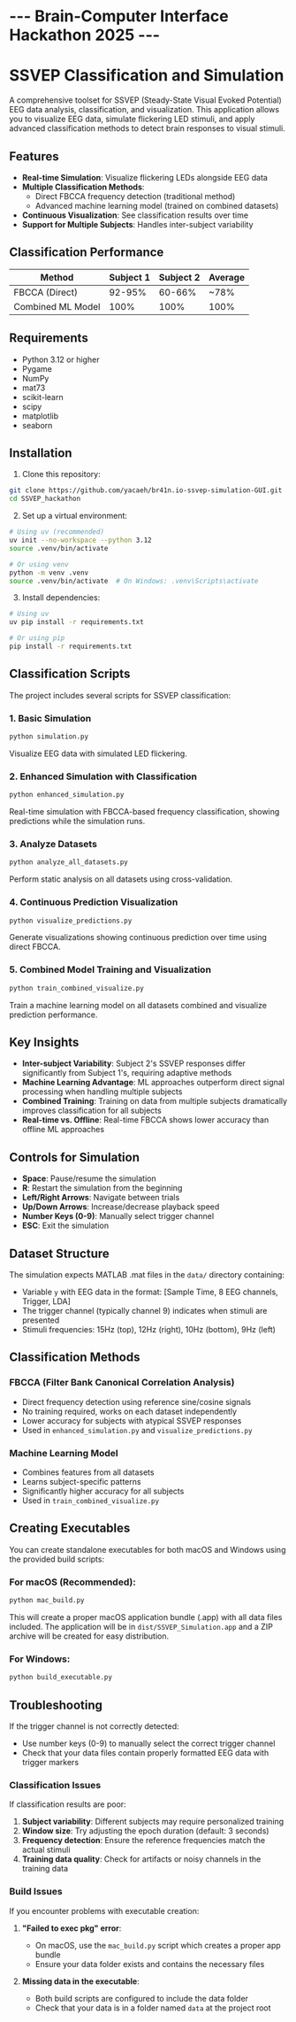 #  --- Brain-Computer Interface Hackathon 2025 ---
# SSVEP Classification and Simulation

A comprehensive toolset for SSVEP (Steady-State Visual Evoked Potential) EEG data analysis, classification, and visualization. This application allows you to visualize EEG data, simulate flickering LED stimuli, and apply advanced classification methods to detect brain responses to visual stimuli.

## Features

- **Real-time Simulation**: Visualize flickering LEDs alongside EEG data
- **Multiple Classification Methods**:
  - Direct FBCCA frequency detection (traditional method)
  - Advanced machine learning model (trained on combined datasets)
- **Continuous Visualization**: See classification results over time
- **Support for Multiple Subjects**: Handles inter-subject variability

## Classification Performance

| Method            | Subject 1 | Subject 2 | Average |
| ----------------- | --------- | --------- | ------- |
| FBCCA (Direct)    | 92-95%    | 60-66%    | ~78%    |
| Combined ML Model | 100%      | 100%      | 100%    |

## Requirements

- Python 3.12 or higher
- Pygame
- NumPy
- mat73
- scikit-learn
- scipy
- matplotlib
- seaborn

## Installation

1. Clone this repository:

```bash
git clone https://github.com/yacaeh/br41n.io-ssvep-simulation-GUI.git
cd SSVEP_hackathon
```

2. Set up a virtual environment:

```bash
# Using uv (recommended)
uv init --no-workspace --python 3.12
source .venv/bin/activate

# Or using venv
python -m venv .venv
source .venv/bin/activate  # On Windows: .venv\Scripts\activate
```

3. Install dependencies:

```bash
# Using uv
uv pip install -r requirements.txt

# Or using pip
pip install -r requirements.txt
```

## Classification Scripts

The project includes several scripts for SSVEP classification:

### 1. Basic Simulation

```bash
python simulation.py
```

Visualize EEG data with simulated LED flickering.

### 2. Enhanced Simulation with Classification

```bash
python enhanced_simulation.py
```

Real-time simulation with FBCCA-based frequency classification, showing predictions while the simulation runs.

### 3. Analyze Datasets

```bash
python analyze_all_datasets.py
```

Perform static analysis on all datasets using cross-validation.

### 4. Continuous Prediction Visualization

```bash
python visualize_predictions.py
```

Generate visualizations showing continuous prediction over time using direct FBCCA.

### 5. Combined Model Training and Visualization

```bash
python train_combined_visualize.py
```

Train a machine learning model on all datasets combined and visualize prediction performance.

## Key Insights

- **Inter-subject Variability**: Subject 2's SSVEP responses differ significantly from Subject 1's, requiring adaptive methods
- **Machine Learning Advantage**: ML approaches outperform direct signal processing when handling multiple subjects
- **Combined Training**: Training on data from multiple subjects dramatically improves classification for all subjects
- **Real-time vs. Offline**: Real-time FBCCA shows lower accuracy than offline ML approaches

## Controls for Simulation

- **Space**: Pause/resume the simulation
- **R**: Restart the simulation from the beginning
- **Left/Right Arrows**: Navigate between trials
- **Up/Down Arrows**: Increase/decrease playback speed
- **Number Keys (0-9)**: Manually select trigger channel
- **ESC**: Exit the simulation

## Dataset Structure

The simulation expects MATLAB .mat files in the `data/` directory containing:

- Variable `y` with EEG data in the format: [Sample Time, 8 EEG channels, Trigger, LDA]
- The trigger channel (typically channel 9) indicates when stimuli are presented
- Stimuli frequencies: 15Hz (top), 12Hz (right), 10Hz (bottom), 9Hz (left)

## Classification Methods

### FBCCA (Filter Bank Canonical Correlation Analysis)

- Direct frequency detection using reference sine/cosine signals
- No training required, works on each dataset independently
- Lower accuracy for subjects with atypical SSVEP responses
- Used in `enhanced_simulation.py` and `visualize_predictions.py`

### Machine Learning Model

- Combines features from all datasets
- Learns subject-specific patterns
- Significantly higher accuracy for all subjects
- Used in `train_combined_visualize.py`

## Creating Executables

You can create standalone executables for both macOS and Windows using the provided build scripts:

### For macOS (Recommended):

```bash
python mac_build.py
```

This will create a proper macOS application bundle (.app) with all data files included.
The application will be in `dist/SSVEP_Simulation.app` and a ZIP archive will be created for easy distribution.

### For Windows:

```bash
python build_executable.py
```

## Troubleshooting

If the trigger channel is not correctly detected:

- Use number keys (0-9) to manually select the correct trigger channel
- Check that your data files contain properly formatted EEG data with trigger markers

### Classification Issues

If classification results are poor:

1. **Subject variability**: Different subjects may require personalized training
2. **Window size**: Try adjusting the epoch duration (default: 3 seconds)
3. **Frequency detection**: Ensure the reference frequencies match the actual stimuli
4. **Training data quality**: Check for artifacts or noisy channels in the training data

### Build Issues

If you encounter problems with executable creation:

1. **"Failed to exec pkg" error**:

   - On macOS, use the `mac_build.py` script which creates a proper app bundle
   - Ensure your data folder exists and contains the necessary files

2. **Missing data in the executable**:
   - Both build scripts are configured to include the data folder
   - Check that your data is in a folder named `data` at the project root
